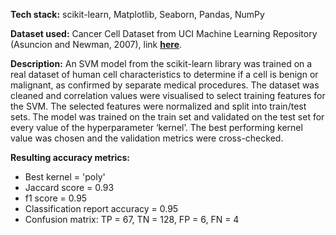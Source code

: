 **Tech stack:** scikit-learn, Matplotlib, Seaborn, Pandas, NumPy

**Dataset used:** Cancer Cell Dataset from UCI Machine Learning Repository (Asuncion and Newman, 2007), link [**here**](http://mlearn.ics.uci.edu/MLRepository.html).

**Description:** An SVM model from the scikit-learn library was trained on a real dataset of human cell characteristics to determine if a cell is benign or malignant, as confirmed by separate medical procedures. The dataset was cleaned and correlation values were visualised to select training features for the SVM. The selected features were normalized and split into train/test sets. The model was trained on the train set and validated on the test set for every value of the hyperparameter ‘kernel’. The best performing kernel value was chosen and the validation metrics were cross-checked.

**Resulting accuracy metrics:**
- Best kernel = 'poly'
- Jaccard score = 0.93
- f1 score = 0.95
- Classification report accuracy = 0.95
- Confusion matrix: TP = 67, TN = 128, FP = 6, FN = 4
